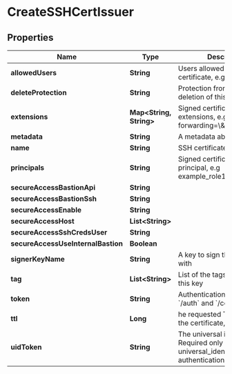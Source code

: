 

# CreateSSHCertIssuer

## Properties

Name | Type | Description | Notes
------------ | ------------- | ------------- | -------------
**allowedUsers** | **String** | Users allowed to fetch the certificate, e.g root,ubuntu | 
**deleteProtection** | **String** | Protection from accidental deletion of this item |  [optional]
**extensions** | **Map&lt;String, String&gt;** | Signed certificates with extensions, e.g permit-port-forwarding&#x3D;\\\&quot;\\\&quot; |  [optional]
**metadata** | **String** | A metadata about the issuer |  [optional]
**name** | **String** | SSH certificate issuer name | 
**principals** | **String** | Signed certificates with principal, e.g example_role1,example_role2 |  [optional]
**secureAccessBastionApi** | **String** |  |  [optional]
**secureAccessBastionSsh** | **String** |  |  [optional]
**secureAccessEnable** | **String** |  |  [optional]
**secureAccessHost** | **List&lt;String&gt;** |  |  [optional]
**secureAccessSshCredsUser** | **String** |  |  [optional]
**secureAccessUseInternalBastion** | **Boolean** |  |  [optional]
**signerKeyName** | **String** | A key to sign the certificate with | 
**tag** | **List&lt;String&gt;** | List of the tags attached to this key |  [optional]
**token** | **String** | Authentication token (see &#x60;/auth&#x60; and &#x60;/configure&#x60;) |  [optional]
**ttl** | **Long** | he requested Time To Live for the certificate, in seconds | 
**uidToken** | **String** | The universal identity token, Required only for universal_identity authentication |  [optional]



